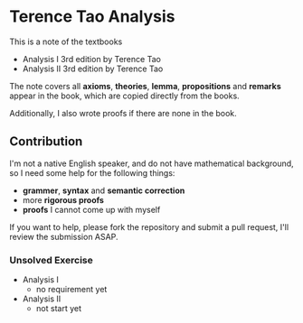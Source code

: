 # Terence Tao Analysis

This is a note of the textbooks

- Analysis I 3rd edition by Terence Tao
- Analysis II 3rd edition by Terence Tao

The note covers all **axioms**, **theories**, **lemma**, **propositions** and **remarks** appear in the book, which are copied directly from the books.

Additionally, I also wrote proofs if there are none in the book.

## Contribution

I'm not a native English speaker, and do not have mathematical background, so I need some help for the following things:

- **grammer**, **syntax** and **semantic correction**
- more **rigorous proofs**
- **proofs** I cannot come up with myself

If you want to help, please fork the repository and submit a pull request, I'll review the submission ASAP.

### Unsolved Exercise

- Analysis I
  - no requirement yet
- Analysis II
  - not start yet
